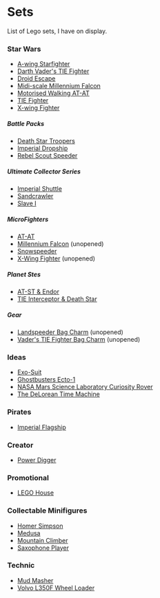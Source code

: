 # Sets
List of Lego sets, I have on display.

### Star Wars
* [A-wing Starfighter](http://brickset.com/sets/75003-1)
* [Darth Vader's TIE Fighter](http://brickset.com/sets/8017-1)
* [Droid Escape](http://brickset.com/sets/9490-1)
* [Midi-scale Millennium Falcon](http://brickset.com/sets/7778-1)
* [Motorised Walking AT-AT](http://brickset.com/sets/10178-1)
* [TIE Fighter](http://brickset.com/sets/9492-1)
* [X-wing Fighter](http://brickset.com/sets/6212-1)

##### Battle Packs
* [Death Star Troopers](http://brickset.com/sets/75034-1)
* [Imperial Dropship](http://brickset.com/sets/7667-1)
* [Rebel Scout Speeder](http://brickset.com/sets/7668-1)

##### Ultimate Collector Series
* [Imperial Shuttle](http://brickset.com/sets/10212-1)
* [Sandcrawler](http://brickset.com/sets/75059-1)
* [Slave I](http://brickset.com/sets/75060-1)

##### MicroFighters
* [AT-AT](http://brickset.com/sets/75075-1)
* [Millennium Falcon](http://brickset.com/sets/75030-1) (unopened)
* [Snowspeeder](http://brickset.com/sets/75074-1)
* [X-Wing Fighter](http://brickset.com/sets/75032-1) (unopened)

##### Planet Stes
* [AT-ST & Endor](http://brickset.com/sets/9679-1)
* [TIE Interceptor & Death Star](http://brickset.com/sets/9676-1)

##### Gear
* [Landspeeder Bag Charm](http://brickset.com/sets/852245-1) (unopened)
* [Vader's TIE Fighter Bag Charm](http://brickset.com/sets/852115-1) (unopened)

### Ideas
* [Exo-Suit](http://brickset.com/sets/21109-1)
* [Ghostbusters Ecto-1](http://brickset.com/sets/21108-1)
* [NASA Mars Science Laboratory Curiosity Rover](http://brickset.com/sets/21104-1)
* [The DeLorean Time Machine](http://brickset.com/sets/21103-1)

### Pirates
* [Imperial Flagship](http://brickset.com/sets/10210-1)

### Creator
* [Power Digger](http://brickset.com/sets/31014-1)

### Promotional
* [LEGO House](http://brickset.com/sets/4000010-1)

### Collectable Minifigures
* [Homer Simpson](http://brickset.com/sets/71005-1)
* [Medusa](http://brickset.com/sets/71001-2)
* [Mountain Climber](http://brickset.com/sets/71002-9)
* [Saxophone Player](http://brickset.com/sets/71002-12)

### Technic
* [Mud Masher](http://brickset.com/sets/8226-1)
* [Volvo L350F Wheel Loader](http://brickset.com/sets/42030-1)
